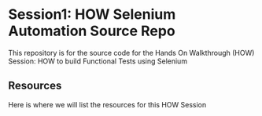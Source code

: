 # Session1: HOW Selenium Automation Source Repo

This repository is for the source code for the Hands On Walkthrough (HOW) Session: HOW to build Functional Tests using Selenium

## Resources

Here is where we will list the resources for this HOW Session
